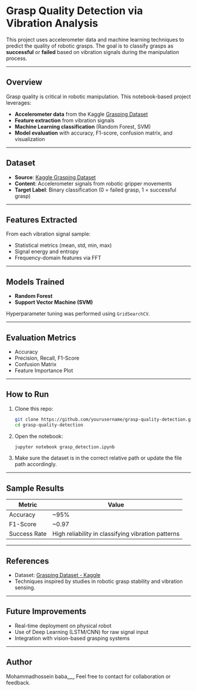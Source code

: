 # Grasp Quality Detection via Vibration Analysis

This project uses accelerometer data and machine learning techniques to predict the quality of robotic grasps. The goal is to classify grasps as **successful** or **failed** based on vibration signals during the manipulation process.

---

## Overview

Grasp quality is critical in robotic manipulation. This notebook-based project leverages:

- **Accelerometer data** from the Kaggle [Grasping Dataset](https://www.kaggle.com/datasets/ugocupcic/grasping-dataset)
- **Feature extraction** from vibration signals
- **Machine Learning classification** (Random Forest, SVM)
- **Model evaluation** with accuracy, F1-score, confusion matrix, and visualization

---

## Dataset

- **Source**: [Kaggle Grasping Dataset](https://www.kaggle.com/datasets/ugocupcic/grasping-dataset)
- **Content**: Accelerometer signals from robotic gripper movements
- **Target Label**: Binary classification (0 = failed grasp, 1 = successful grasp)

---

## Features Extracted

From each vibration signal sample:
- Statistical metrics (mean, std, min, max)
- Signal energy and entropy
- Frequency-domain features via FFT

---

## Models Trained

- **Random Forest**
- **Support Vector Machine (SVM)**

Hyperparameter tuning was performed using `GridSearchCV`.

---

## Evaluation Metrics

- Accuracy
- Precision, Recall, F1-Score
- Confusion Matrix
- Feature Importance Plot

---

## How to Run

1. Clone this repo:
   ```bash
   git clone https://github.com/yourusername/grasp-quality-detection.git
   cd grasp-quality-detection
   ```

2. Open the notebook:
   ```bash
   jupyter notebook grasp_detection.ipynb
   ```

3. Make sure the dataset is in the correct relative path or update the file path accordingly.

---

## Sample Results

| Metric      | Value |
|-------------|-------|
| Accuracy    | ~95%  |
| F1-Score    | ~0.97 |
| Success Rate| High reliability in classifying vibration patterns |

---

## References

- Dataset: [Grasping Dataset - Kaggle](https://www.kaggle.com/datasets/ugocupcic/grasping-dataset)
- Techniques inspired by studies in robotic grasp stability and vibration sensing.

---

## Future Improvements

- Real-time deployment on physical robot
- Use of Deep Learning (LSTM/CNN) for raw signal input
- Integration with vision-based grasping systems

---

## Author

Mohammadhossein baba␣␣
Feel free to contact for collaboration or feedback.
